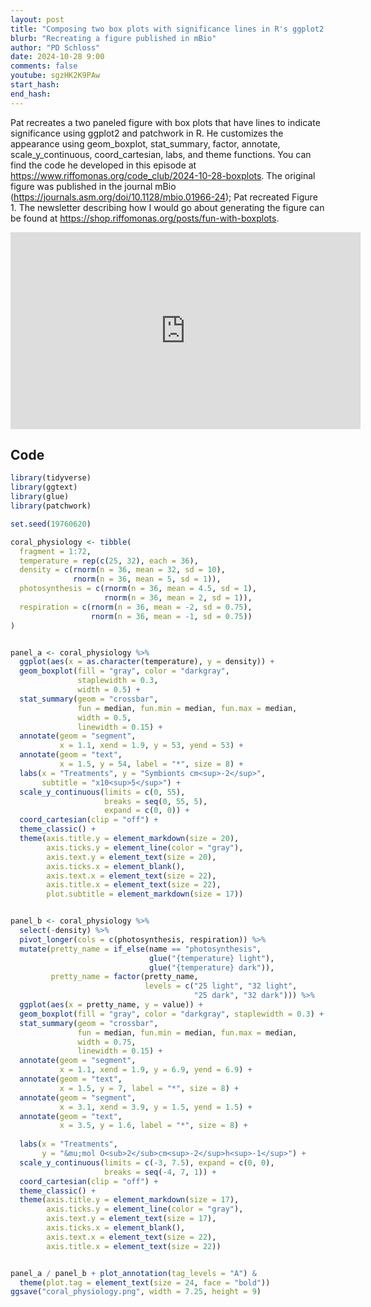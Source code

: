 ```yaml
---
layout: post
title: "Composing two box plots with significance lines in R's ggplot2 and patchwork (CC310)"
blurb: "Recreating a figure published in mBio"
author: "PD Schloss"
date: 2024-10-28 9:00
comments: false
youtube: sgzHK2K9PAw
start_hash: 
end_hash: 
---
```


Pat recreates a two paneled figure with box plots that have lines to indicate significance using ggplot2 and patchwork in R. He customizes the appearance using geom_boxplot, stat_summary, factor, annotate, scale_y_continuous, coord_cartesian, labs, and theme functions. You can find the code he developed in this episode at https://www.riffomonas.org/code_club/2024-10-28-boxplots. The original figure was published in the journal mBio (https://journals.asm.org/doi/10.1128/mbio.01966-24); Pat recreated Figure 1. The newsletter describing how I would go about generating the figure can be found at https://shop.riffomonas.org/posts/fun-with-boxplots.

<iframe style="margin: 0 auto;display:block;" width="560" height="315" src="https://www.youtube.com/embed/{{ page.youtube }}" frameborder="0" allow="accelerometer; autoplay; encrypted-media; gyroscope; picture-in-picture" allowfullscreen></iframe>

## Code

```R
library(tidyverse)
library(ggtext)
library(glue)
library(patchwork)

set.seed(19760620)

coral_physiology <- tibble(
  fragment = 1:72,
  temperature = rep(c(25, 32), each = 36),
  density = c(rnorm(n = 36, mean = 32, sd = 10),
              rnorm(n = 36, mean = 5, sd = 1)),
  photosynthesis = c(rnorm(n = 36, mean = 4.5, sd = 1),
                     rnorm(n = 36, mean = 2, sd = 1)),
  respiration = c(rnorm(n = 36, mean = -2, sd = 0.75),
                  rnorm(n = 36, mean = -1, sd = 0.75))
)


panel_a <- coral_physiology %>%
  ggplot(aes(x = as.character(temperature), y = density)) +
  geom_boxplot(fill = "gray", color = "darkgray",
               staplewidth = 0.3,
               width = 0.5) +
  stat_summary(geom = "crossbar",
               fun = median, fun.min = median, fun.max = median,
               width = 0.5,
               linewidth = 0.15) +
  annotate(geom = "segment",
           x = 1.1, xend = 1.9, y = 53, yend = 53) +
  annotate(geom = "text",
           x = 1.5, y = 54, label = "*", size = 8) +
  labs(x = "Treatments", y = "Symbionts cm<sup>-2</sup>",
       subtitle = "x10<sup>5</sup>") +
  scale_y_continuous(limits = c(0, 55), 
                     breaks = seq(0, 55, 5), 
                     expand = c(0, 0)) +
  coord_cartesian(clip = "off") +
  theme_classic() +
  theme(axis.title.y = element_markdown(size = 20),
        axis.ticks.y = element_line(color = "gray"),
        axis.text.y = element_text(size = 20),
        axis.ticks.x = element_blank(),
        axis.text.x = element_text(size = 22),
        axis.title.x = element_text(size = 22),
        plot.subtitle = element_markdown(size = 17))


panel_b <- coral_physiology %>%
  select(-density) %>%
  pivot_longer(cols = c(photosynthesis, respiration)) %>%
  mutate(pretty_name = if_else(name == "photosynthesis",
                               glue("{temperature} light"),
                               glue("{temperature} dark")),
         pretty_name = factor(pretty_name, 
                              levels = c("25 light", "32 light",
                                         "25 dark", "32 dark"))) %>%
  ggplot(aes(x = pretty_name, y = value)) +
  geom_boxplot(fill = "gray", color = "darkgray", staplewidth = 0.3) +
  stat_summary(geom = "crossbar",
               fun = median, fun.min = median, fun.max = median,
               width = 0.75,
               linewidth = 0.15) +
  annotate(geom = "segment",
           x = 1.1, xend = 1.9, y = 6.9, yend = 6.9) +
  annotate(geom = "text",
           x = 1.5, y = 7, label = "*", size = 8) +
  annotate(geom = "segment",
           x = 3.1, xend = 3.9, y = 1.5, yend = 1.5) +
  annotate(geom = "text",
           x = 3.5, y = 1.6, label = "*", size = 8) +
  
  labs(x = "Treatments",
       y = "&mu;mol O<sub>2</sub>cm<sup>-2</sup>h<sup>-1</sup>") +
  scale_y_continuous(limits = c(-3, 7.5), expand = c(0, 0),
                     breaks = seq(-4, 7, 1)) +
  coord_cartesian(clip = "off") +
  theme_classic() +
  theme(axis.title.y = element_markdown(size = 17),
        axis.ticks.y = element_line(color = "gray"),
        axis.text.y = element_text(size = 17),
        axis.ticks.x = element_blank(),
        axis.text.x = element_text(size = 22),
        axis.title.x = element_text(size = 22))


panel_a / panel_b + plot_annotation(tag_levels = "A") &
  theme(plot.tag = element_text(size = 24, face = "bold"))
ggsave("coral_physiology.png", width = 7.25, height = 9)
```